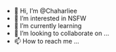 - 👋 Hi, I’m @Chaharliee
- 👀 I’m interested in NSFW
- 🌱 I’m currently learning 
- 💞️ I’m looking to collaborate on ...
- 📫 How to reach me ...

<!---
Chaharliee/Chaharliee is a ✨ special ✨ repository because its `README.md` (this file) appears on your GitHub profile.
You can click the Preview link to take a look at your changes.
--->
